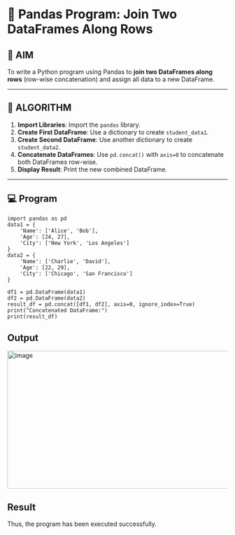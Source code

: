 # 🧪 Pandas Program: Join Two DataFrames Along Rows

## 🎯 AIM

To write a Python program using Pandas to **join two DataFrames along rows** (row-wise concatenation) and assign all data to a new DataFrame.

---

## 🧠 ALGORITHM

1. **Import Libraries**: Import the `pandas` library.
2. **Create First DataFrame**: Use a dictionary to create `student_data1`.
3. **Create Second DataFrame**: Use another dictionary to create `student_data2`.
4. **Concatenate DataFrames**: Use `pd.concat()` with `axis=0` to concatenate both DataFrames row-wise.
5. **Display Result**: Print the new combined DataFrame.

---

## 💻 Program

~~~
import pandas as pd
data1 = {
    'Name': ['Alice', 'Bob'],
    'Age': [24, 27],
    'City': ['New York', 'Los Angeles']
}
data2 = {
    'Name': ['Charlie', 'David'],
    'Age': [22, 29],
    'City': ['Chicago', 'San Francisco']
}

df1 = pd.DataFrame(data1)
df2 = pd.DataFrame(data2)
result_df = pd.concat([df1, df2], axis=0, ignore_index=True)
print("Concatenated DataFrame:")
print(result_df)
~~~

## Output
<img width="675" height="315" alt="image" src="https://github.com/user-attachments/assets/ba563078-3470-4351-ae84-2f04fa03e172" />

## Result
Thus, the program has been executed successfully.
